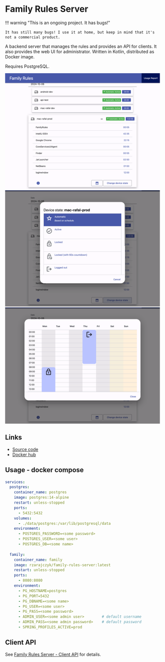 # Family Rules Server

!!! warning "This is an ongoing project. It has bugs!"

    It has still many bugs! I use it at home, but keep in mind that it's not a commercial product.


A backend server that manages the rules and provides an API for clients. It also
provides the web UI for administrator. Written in Kotlin, distributed as Docker image.

Requires PostgreSQL.

![family-rules-server-1.png](resources/family-rules-server-1.png)
![family-rules-server-2.png](resources/family-rules-server-2.png)
![family-rules-server-3.png](resources/family-rules-server-3.png)

## Links

* [Source code](https://github.com/rzarajczyk/family-rules-server)
* [Docker hub](https://hub.docker.com/r/rzarajczyk/family-rules-server)

## Usage - docker compose

```yaml
services:
  postgres:
    container_name: postgres
    image: postgres:14-alpine
    restart: unless-stopped
    ports:
      - 5432:5432
    volumes:
      - ./data/postgres:/var/lib/postgresql/data
    environment:
      - POSTGRES_PASSWORD=<some password>
      - POSTGRES_USER=<some user>
      - POSTGRES_DB=<some name>

  family:
    container_name: family
    image: rzarajczyk/family-rules-server:latest
    restart: unless-stopped
    ports:
      - 8080:8080
    environment:
      - PG_HOSTNAME=postgres
      - PG_PORT=5432
      - PG_DBNAME=<some name>
      - PG_USER=<some user>
      - PG_PASS=<some password>
      - ADMIN_USER=<some admin user>        # default username
      - ADMIN_PASS=<some admin password>    # default password
      - SPRING_PROFILES_ACTIVE=prod
```

## Client API
See [Family Rules Server - Client API](projects-family-rules-api.md) for details.